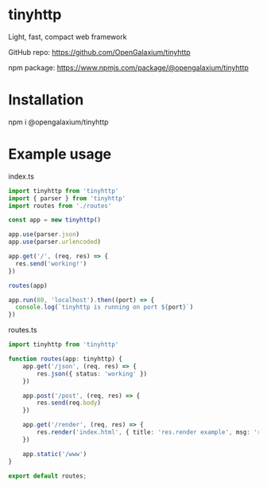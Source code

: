 # tinyhttp
Light, fast, compact web framework

GitHub repo: https://github.com/OpenGalaxium/tinyhttp

npm package: https://www.npmjs.com/package/@opengalaxium/tinyhttp

# Installation
npm i @opengalaxium/tinyhttp

# Example usage
index.ts
```ts
import tinyhttp from 'tinyhttp'
import { parser } from 'tinyhttp'
import routes from './routes'

const app = new tinyhttp()

app.use(parser.json)
app.use(parser.urlencoded)

app.get('/', (req, res) => {
  res.send('working!')
})

routes(app)

app.run(80, 'localhost').then((port) => {
  console.log(`tinyhttp is running on port ${port}`)
})
```

routes.ts
```ts
import tinyhttp from 'tinyhttp'

function routes(app: tinyhttp) {
    app.get('/json', (req, res) => {
        res.json({ status: 'working' })
    })

    app.post('/post', (req, res) => {
        res.send(req.body)
    })

    app.get('/render', (req, res) => {
        res.render('index.html', { title: 'res.render example', msg: 'render' })
    })

    app.static('/www')
}

export default routes;
```